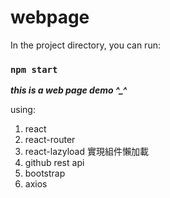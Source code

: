 # webpage
In the project directory, you can run:
### `npm start`

***this is a web page demo ^_^***

using:
1. react
2. react-router
3. react-lazyload 實現組件懶加載
4. github rest api 
5. bootstrap 
6. axios